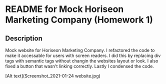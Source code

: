 # README for Mock Horiseon Marketing Company (Homework 1)

## Description

Mock website for Horiseon Marketing Company. I refactored the code to make it accessable for users with screen readers.
I did this by replacing div tags with semantic tags without changin the websites layout or look. I also fixed a button 
that wasn't linking correctly. Lastly I condensed the code.


[Alt text](Screenshot_2021-01-24 website.jpg)